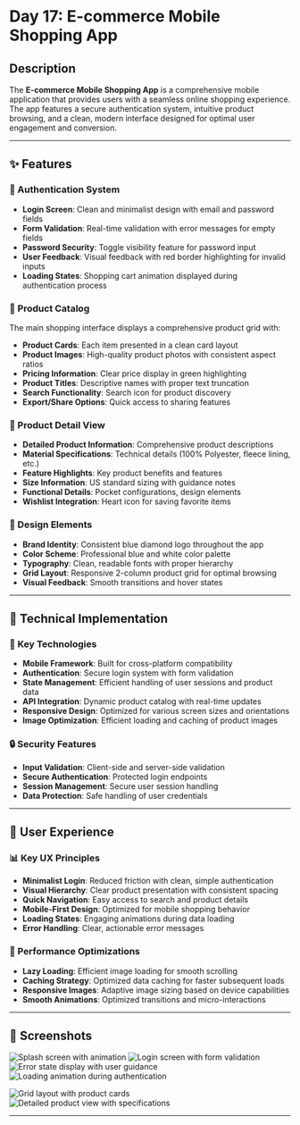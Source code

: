 # Day 17: E-commerce Mobile Shopping App

## Description

The **E-commerce Mobile Shopping App** is a comprehensive mobile application that provides users with a seamless online shopping experience. The app features a secure authentication system, intuitive product browsing, and a clean, modern interface designed for optimal user engagement and conversion.

---

## ✨ Features

### 🔐 Authentication System

- **Login Screen**: Clean and minimalist design with email and password fields
- **Form Validation**: Real-time validation with error messages for empty fields
- **Password Security**: Toggle visibility feature for password input
- **User Feedback**: Visual feedback with red border highlighting for invalid inputs
- **Loading States**: Shopping cart animation displayed during authentication process

### 🛒 Product Catalog

The main shopping interface displays a comprehensive product grid with:

- **Product Cards**: Each item presented in a clean card layout
- **Product Images**: High-quality product photos with consistent aspect ratios
- **Pricing Information**: Clear price display in green highlighting
- **Product Titles**: Descriptive names with proper text truncation
- **Search Functionality**: Search icon for product discovery
- **Export/Share Options**: Quick access to sharing features

### 📱 Product Detail View

- **Detailed Product Information**: Comprehensive product descriptions
- **Material Specifications**: Technical details (100% Polyester, fleece lining, etc.)
- **Feature Highlights**: Key product benefits and features
- **Size Information**: US standard sizing with guidance notes
- **Functional Details**: Pocket configurations, design elements
- **Wishlist Integration**: Heart icon for saving favorite items

### 🎨 Design Elements

- **Brand Identity**: Consistent blue diamond logo throughout the app
- **Color Scheme**: Professional blue and white color palette
- **Typography**: Clean, readable fonts with proper hierarchy
- **Grid Layout**: Responsive 2-column product grid for optimal browsing
- **Visual Feedback**: Smooth transitions and hover states

---

## 🧰 Technical Implementation

### 🔧 Key Technologies

- **Mobile Framework**: Built for cross-platform compatibility
- **Authentication**: Secure login system with form validation
- **State Management**: Efficient handling of user sessions and product data
- **API Integration**: Dynamic product catalog with real-time updates
- **Responsive Design**: Optimized for various screen sizes and orientations
- **Image Optimization**: Efficient loading and caching of product images

### 🔒 Security Features

- **Input Validation**: Client-side and server-side validation
- **Secure Authentication**: Protected login endpoints
- **Session Management**: Secure user session handling
- **Data Protection**: Safe handling of user credentials

---

## 🎯 User Experience

### 📊 Key UX Principles

- **Minimalist Login**: Reduced friction with clean, simple authentication
- **Visual Hierarchy**: Clear product presentation with consistent spacing
- **Quick Navigation**: Easy access to search and product details
- **Mobile-First Design**: Optimized for mobile shopping behavior
- **Loading States**: Engaging animations during data loading
- **Error Handling**: Clear, actionable error messages

### 🚀 Performance Optimizations

- **Lazy Loading**: Efficient image loading for smooth scrolling
- **Caching Strategy**: Optimized data caching for faster subsequent loads
- **Responsive Images**: Adaptive image sizing based on device capabilities
- **Smooth Animations**: Optimized transitions and micro-interactions

---

## 📱 Screenshots

![Splash screen with animation](https://github.com/user-attachments/assets/03d4d184-e52a-4371-9d26-1a25c52df15b)
![Login screen with form validation](https://github.com/user-attachments/assets/b25bb518-da8e-4f6d-9845-23d3308d6d97)
![Error state display with user guidance](https://github.com/user-attachments/assets/9a88c1f5-79ea-4dbc-844e-58f783fc25ed)
![Loading animation during authentication](https://github.com/user-attachments/assets/1f3212bf-bc95-4aef-9e5c-530eb0573aca)

![Grid layout with product cards](https://github.com/user-attachments/assets/e724ad83-a798-4645-9993-900920bfa4f5)
![Detailed product view with specifications](https://github.com/user-attachments/assets/57aa4fa7-d6b4-418a-9ea1-c941ec8392b0)

---
